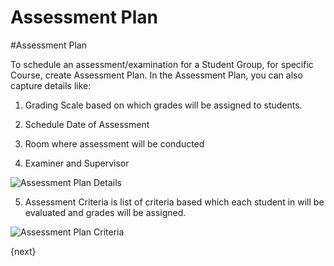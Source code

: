 <!-- add-breadcrumbs -->
# Assessment Plan

#Assessment Plan

To schedule an assessment/examination for a Student Group, for specific Course, create Assessment Plan. In the Assessment Plan, you can also capture details like:

1. Grading Scale based on which grades will be assigned to students.

2. Schedule Date of Assessment

3. Room where assessment will be conducted

4. Examiner and Supervisor

<img class="screenshot" alt="Assessment Plan Details" src="/docs/assets/img/schools/assessment/assessment-plan-details.png">

5. Assessment Criteria is list of criteria based which each student in will be evaluated and grades will be assigned.

<img class="screenshot" alt="Assessment Plan Criteria" src="/docs/assets/img/schools/assessment/assessment-plan-criteria.png">

{next}